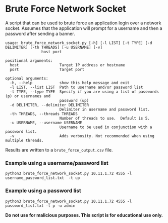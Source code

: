 # Brute Force Network Socket

A script that can be used to brute force an application login over a network socket. 
Assumes that the application will prompt for a username and then a password after sending a banner.

```
usage: brute_force_network_socket.py [-h] [-l LIST] [-t TYPE] [-d DELIMITER] [-th THREADS] [-u USERNAME] [-v]
                host port

positional arguments:
  host                  Target IP address or hostname
  port                  Target port

optional arguments:
  -h, --help            show this help message and exit
  -l LIST, --list LIST  Path to username and/or password list
  -t TYPE, --type TYPE  Specify if you are using a list of passwords (p) or usernames and
                        password (up)
  -d DELIMITER, --delimiter DELIMITER
                        Delimiter in username and password list.
  -th THREADS, --threads THREADS
                        Number of threads to use.  Default is 5.
  -u USERNAME, --username USERNAME
                        Username to be used in conjunction with a password list.
  -v                    Adds verbosity. Not recommended when using multiple threads.

```
Results are written to a `brute_force_output.csv` file.

### Example using a username/password list
```
python3 brute_force_network_socket.py 10.11.1.72 4555 -l username_password_list.txt  -t up 
```

### Example using a password list
```
python3 brute_force_network_socket.py 10.11.1.72 4555 -l password_list.txt -t p -u admin
```

**Do not use for malicious purposes.  This script is for educational use only.**
